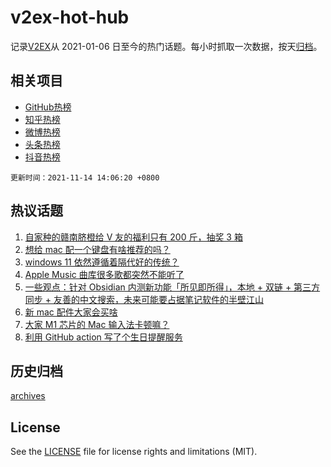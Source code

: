 # v2ex-hot-hub

 记录[V2EX](https://www.v2ex.com/)从 2021-01-06 日至今的热门话题。每小时抓取一次数据，按天[归档](archives)。
 
 ## 相关项目

- [GitHub热榜](https://github.com/snaildev/github-hot-hub)
- [知乎热榜](https://github.com/snaildev/zhihu-hot-hub)
- [微博热榜](https://github.com/snaildev/weibo-hot-hub)
- [头条热榜](https://github.com/snaildev/toutiao-hot-hub)
- [抖音热榜](https://github.com/snaildev/douyin-hot-hub)


 `更新时间：2021-11-14 14:06:20 +0800`

## 热议话题

1. [自家种的赣南脐橙给 V 友的福利只有 200 斤，抽奖 3 箱](https://www.v2ex.com/t/815182)
1. [想给 mac 配一个键盘有啥推荐的吗？](https://www.v2ex.com/t/815125)
1. [windows 11 依然遵循着隔代好的传统？](https://www.v2ex.com/t/815150)
1. [Apple Music 曲库很多歌都突然不能听了](https://www.v2ex.com/t/815140)
1. [一些观点：针对 Obsidian 内测新功能「所见即所得」，本地 + 双链 + 第三方同步 + 友善的中文搜索，未来可能要占据笔记软件的半壁江山](https://www.v2ex.com/t/815143)
1. [新 mac 配件大家会买啥](https://www.v2ex.com/t/815158)
1. [大家 M1 芯片的 Mac 输入法卡顿嘛？](https://www.v2ex.com/t/815139)
1. [利用 GitHub action 写了个生日提醒服务](https://www.v2ex.com/t/815160)

## 历史归档

[archives](archives)

## License

See the [LICENSE](LICENSE) file for license rights and limitations (MIT).
